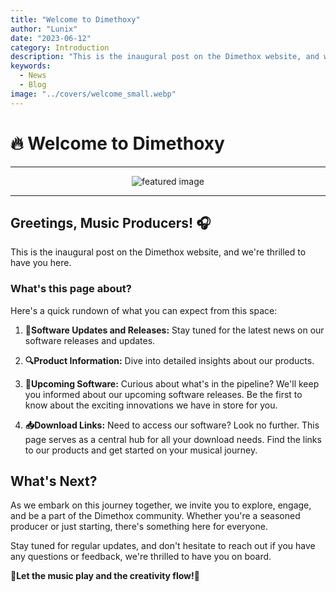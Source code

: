 ```yaml
---
title: "Welcome to Dimethoxy"
author: "Lunix"
date: "2023-06-12"
category: Introduction
description: "This is the inaugural post on the Dimethox website, and we're thrilled to have you here."
keywords:
  - News
  - Blog
image: "../covers/welcome_small.webp"
---
```


# **🔥 Welcome to Dimethoxy**

---

<div align="center">
  <img src="../../../covers/welcome_big.webp" alt="featured image">
</div>

---

## Greetings, Music Producers! 🎧

This is the inaugural post on the Dimethox website, and we're thrilled to have you here.

### What's this page about?

Here's a quick rundown of what you can expect from this space:

1. **🚀Software Updates and Releases:** Stay tuned for the latest news on our software releases and updates.

2. **🔍Product Information:** Dive into detailed insights about our products.

3. **🎁Upcoming Software:** Curious about what's in the pipeline? We'll keep you informed about our upcoming software releases. Be the first to know about the exciting innovations we have in store for you.

4. **📥Download Links:** Need to access our software? Look no further. This page serves as a central hub for all your download needs. Find the links to our products and get started on your musical journey.

## What's Next?

As we embark on this journey together, we invite you to explore, engage, and be a part of the Dimethox community. Whether you're a seasoned producer or just starting, there's something here for everyone.

Stay tuned for regular updates, and don't hesitate to reach out if you have any questions or feedback, we're thrilled to have you on board.

**🌟Let the music play and the creativity flow!🌟**
